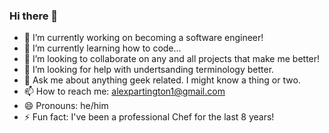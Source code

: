 ### Hi there 👋



- 🔭 I’m currently working on becoming a software engineer!
- 🌱 I’m currently learning how to code...
- 👯 I’m looking to collaborate on any and all projects that make me better!
- 🤔 I’m looking for help with undertsanding terminology better.
- 💬 Ask me about anything geek related. I might know a thing or two.
- 📫 How to reach me: alexpartington1@gmail.com
- 😄 Pronouns: he/him
- ⚡ Fun fact: I've been a professional Chef for the last 8 years!
